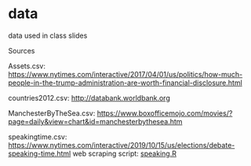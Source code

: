 # data
data used in class slides

Sources

Assets.csv:  https://www.nytimes.com/interactive/2017/04/01/us/politics/how-much-people-in-the-trump-administration-are-worth-financial-disclosure.html

countries2012.csv: http://databank.worldbank.org

ManchesterByTheSea.csv:  https://www.boxofficemojo.com/movies/?page=daily&view=chart&id=manchesterbythesea.htm

speakingtime.csv: https://www.nytimes.com/interactive/2019/10/15/us/elections/debate-speaking-time.html web scraping script: [speaking.R](R/speaking.R)

